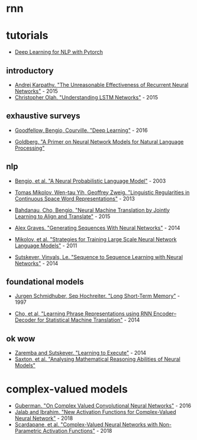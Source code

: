 # rnn

# tutorials

- [Deep Learning for NLP with Pytorch](https://pytorch.org/tutorials/beginner/deep_learning_nlp_tutorial.html)

## introductory

- [Andrej Karpathy. "The Unreasonable Effectiveness of Recurrent Neural Networks"](http://karpathy.github.io/2015/05/21/rnn-effectiveness/) - 2015
- [Christopher Olah. "Understanding LSTM Networks"](https://colah.github.io/posts/2015-08-Understanding-LSTMs/) - 2015

## exhaustive surveys

- [Goodfellow, Bengio, Courville. "Deep Learning"](https://www.deeplearningbook.org/) - 2016

- [Goldberg. "A Primer on Neural Network Models for Natural Language Processing"](https://arxiv.org/pdf/1510.00726.pdf)


## nlp

- [Bengio, et al. "A Neural Probabilistic Language Model"](http://www.jmlr.org/papers/volume3/bengio03a/bengio03a.pdf) - 2003

- [Tomas Mikolov, Wen-tau Yih, Geoffrey Zweig. "Linguistic Regularities in Continuous Space Word Representations"](https://www.aclweb.org/anthology/N13-1090) - 2013

- [Bahdanau, Cho, Bengio. "Neural Machine Translation by Jointly Learning to Align and Translate"](https://arxiv.org/pdf/1409.0473.pdf) - 2015

- [Alex Graves. "Generating Sequences With Neural Networks"](https://arxiv.org/pdf/1308.0850.pdf) - 2014

- [Mikolov, et al. "Strategies for Training Large Scale Neural Network Language Models"](https://www.microsoft.com/en-us/research/wp-content/uploads/2011/12/ASRU-2011.pdf) - 2011

- [Sutskever, Vinyals, Le. "Sequence to Sequence Learning with Neural Networks"](https://arxiv.org/abs/1409.3215) - 2014


## foundational models

- [Jurgen Schmidhuber, Sep Hochreiter. "Long Short-Term Memory"](https://www.bioinf.jku.at/publications/older/2604.pdf) - 1997

- [Cho, et al, "Learning Phrase Representations using RNN Encoder–Decoder for Statistical Machine Translation"](https://www.aclweb.org/anthology/D14-1179) - 2014



## ok wow
- [Zaremba and Sutskever. "Learning to Execute"](https://arxiv.org/abs/1410.4615) - 2014
- [Saxton, et al. "Analysing Mathematical Reasoning Abilities of Neural Models"](https://openreview.net/pdf?id=H1gR5iR5FX)

# complex-valued models

- [Guberman. "On Complex Valued Convolutional Neural Networks"](https://arxiv.org/pdf/1602.09046.pdf) - 2016
- [Jalab and Ibrahim. "New Activation Functions for Complex-Valued Neural Network"](https://academicjournals.org/article/article1380723350_Jalab%2520and%2520Ibrahim.pdf) - 2018
- [Scardapane, et al. "Complex-Valued Neural Networks with Non-Parametric Activation Functions"](https://arxiv.org/pdf/1802.08026.pdf) - 2018
